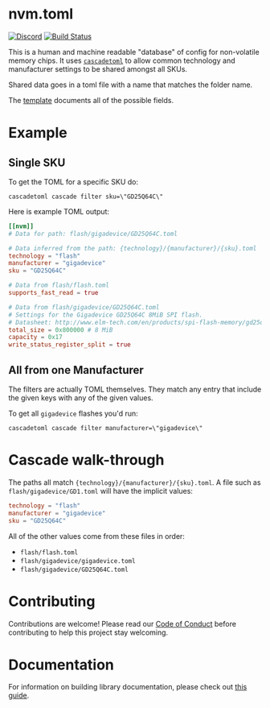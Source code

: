 nvm.toml
============

[![Discord](https://img.shields.io/discord/327254708534116352.svg)](https://adafru.it/discord)
[![Build Status](https://github.com/adafruit/cascadetoml/workflows/Build%20CI/badge.svg)](https://github.com/adafruit/nvm.toml/actions)

This is a human and machine readable "database" of config for non-volatile memory chips. It uses [`cascadetoml`](https://github.com/adafruit/cascadetoml) to allow common technology and manufacturer settings to be shared amongst all SKUs.

Shared data goes in a toml file with a name that matches the folder name.

The [template](nvm.template.toml) documents all of the possible fields.

Example
==========

Single SKU
-----------

To get the TOML for a specific SKU do:

```shell
cascadetoml cascade filter sku=\"GD25Q64C\"
```

Here is example TOML output:

```toml
[[nvm]]
# Data for path: flash/gigadevice/GD25Q64C.toml

# Data inferred from the path: {technology}/{manufacturer}/{sku}.toml
technology = "flash"
manufacturer = "gigadevice"
sku = "GD25Q64C"

# Data from flash/flash.toml
supports_fast_read = true

# Data from flash/gigadevice/GD25Q64C.toml
# Settings for the Gigadevice GD25Q64C 8MiB SPI flash.
# Datasheet: http://www.elm-tech.com/en/products/spi-flash-memory/gd25q64/gd25q64.pdf
total_size = 0x800000 # 8 MiB
capacity = 0x17
write_status_register_split = true
```

All from one Manufacturer
--------------------------

The filters are actually TOML themselves. They match any entry that include the given keys with any of the given values.

To get all `gigadevice` flashes you'd run:

```shell
cascadetoml cascade filter manufacturer=\"gigadevice\"
```

Cascade walk-through
=====================

The paths all match `{technology}/{manufacturer}/{sku}.toml`. A file such as `flash/gigadevice/GD1.toml` will have the implicit values:

```toml
technology = "flash"
manufacturer = "gigadevice"
sku = "GD25Q64C"
```

All of the other values come from these files in order:

* `flash/flash.toml`
* `flash/gigadevice/gigadevice.toml`
* `flash/gigadevice/GD25Q64C.toml`

Contributing
============

Contributions are welcome! Please read our [Code of Conduct](https://github.com/adafruit/Adafruit_CircuitPython_cascadetoml/blob/main/CODE_OF_CONDUCT.md)
before contributing to help this project stay welcoming.

Documentation
=============

For information on building library documentation, please check out
[this guide](https://learn.adafruit.com/creating-and-sharing-a-circuitpython-library/sharing-our-docs-on-readthedocs#sphinx-5-1).
